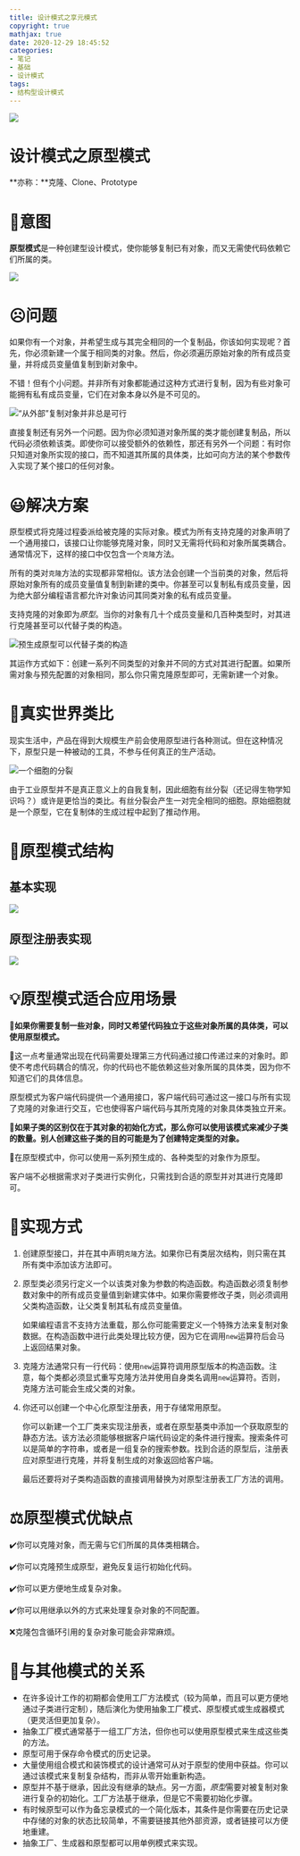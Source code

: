 ```yaml
---
title: 设计模式之享元模式
copyright: true
mathjax: true
date: 2020-12-29 18:45:52
categories:
- 笔记
- 基础
- 设计模式
tags:
- 结构型设计模式
---
```




![](https://gitee.com/junpzx/blog-img/raw/master//img/20201228140759.png)

<!--less-->

# 设计模式之原型模式

**亦称：**克隆、Clone、Prototype

# 💬意图

**原型模式**是一种创建型设计模式，使你能够复制已有对象，而又无需使代码依赖它们所属的类。

![](https://gitee.com/junpzx/blog-img/raw/master//img/20201228140759.png)



# ☹️问题

如果你有一个对象，并希望生成与其完全相同的一个复制品，你该如何实现呢？首先，你必须新建一个属于相同类的对象。然后，你必须遍历原始对象的所有成员变量，并将成员变量值复制到新对象中。

不错！但有个小问题。并非所有对象都能通过这种方式进行复制，因为有些对象可能拥有私有成员变量，它们在对象本身以外是不可见的。

![“从外部”复制对象并非总是可行](https://gitee.com/junpzx/blog-img/raw/master//img/20201228140859.png)

直接复制还有另外一个问题。因为你必须知道对象所属的类才能创建复制品，所以代码必须依赖该类。即使你可以接受额外的依赖性，那还有另外一个问题：有时你只知道对象所实现的接口，而不知道其所属的具体类，比如可向方法的某个参数传入实现了某个接口的任何对象。



# 😃解决方案

原型模式将克隆过程委派给被克隆的实际对象。模式为所有支持克隆的对象声明了一个通用接口，该接口让你能够克隆对象，同时又无需将代码和对象所属类耦合。通常情况下，这样的接口中仅包含一个`克隆`方法。

所有的类对`克隆`方法的实现都非常相似。该方法会创建一个当前类的对象，然后将原始对象所有的成员变量值复制到新建的类中。你甚至可以复制私有成员变量，因为绝大部分编程语言都允许对象访问其同类对象的私有成员变量。

支持克隆的对象即为*原型*。当你的对象有几十个成员变量和几百种类型时，对其进行克隆甚至可以代替子类的构造。

![预生成原型可以代替子类的构造](https://gitee.com/junpzx/blog-img/raw/master//img/20201228140937.png)

其运作方式如下：创建一系列不同类型的对象并不同的方式对其进行配置。如果所需对象与预先配置的对象相同，那么你只需克隆原型即可，无需新建一个对象。



# 📰真实世界类比

现实生活中，产品在得到大规模生产前会使用原型进行各种测试。但在这种情况下，原型只是一种被动的工具，不参与任何真正的生产活动。

![一个细胞的分裂](https://gitee.com/junpzx/blog-img/raw/master//img/20201228141009.png)

由于工业原型并不是真正意义上的自我复制，因此细胞有丝分裂（还记得生物学知识吗？）或许是更恰当的类比。有丝分裂会产生一对完全相同的细胞。原始细胞就是一个原型，它在复制体的生成过程中起到了推动作用。



# 🤔原型模式结构

## 基本实现

![](https://gitee.com/junpzx/blog-img/raw/master//img/20201228141125.png)

## 原型注册表实现

![](https://gitee.com/junpzx/blog-img/raw/master//img/20201228141221.png)



# 💡原型模式适合应用场景

🧨**如果你需要复制一些对象，同时又希望代码独立于这些对象所属的具体类，可以使用原型模式。**



🏮这一点考量通常出现在代码需要处理第三方代码通过接口传递过来的对象时。即使不考虑代码耦合的情况，你的代码也不能依赖这些对象所属的具体类，因为你不知道它们的具体信息。

原型模式为客户端代码提供一个通用接口，客户端代码可通过这一接口与所有实现了克隆的对象进行交互，它也使得客户端代码与其所克隆的对象具体类独立开来。



🧨**如果子类的区别仅在于其对象的初始化方式，那么你可以使用该模式来减少子类的数量。别人创建这些子类的目的可能是为了创建特定类型的对象。**



🏮在原型模式中，你可以使用一系列预生成的、各种类型的对象作为原型。

客户端不必根据需求对子类进行实例化，只需找到合适的原型并对其进行克隆即可。



# 📔实现方式

1. 创建原型接口，并在其中声明`克隆`方法。如果你已有类层次结构，则只需在其所有类中添加该方法即可。

2. 原型类必须另行定义一个以该类对象为参数的构造函数。构造函数必须复制参数对象中的所有成员变量值到新建实体中。如果你需要修改子类，则必须调用父类构造函数，让父类复制其私有成员变量值。

    如果编程语言不支持方法重载，那么你可能需要定义一个特殊方法来复制对象数据。在构造函数中进行此类处理比较方便，因为它在调用`new`运算符后会马上返回结果对象。

3. 克隆方法通常只有一行代码：使用`new`运算符调用原型版本的构造函数。注意，每个类都必须显式重写克隆方法并使用自身类名调用`new`运算符。否则，克隆方法可能会生成父类的对象。

4. 你还可以创建一个中心化原型注册表，用于存储常用原型。

    你可以新建一个工厂类来实现注册表，或者在原型基类中添加一个获取原型的静态方法。该方法必须能够根据客户端代码设定的条件进行搜索。搜索条件可以是简单的字符串，或者是一组复杂的搜索参数。找到合适的原型后，注册表应对原型进行克隆，并将复制生成的对象返回给客户端。

    最后还要将对子类构造函数的直接调用替换为对原型注册表工厂方法的调用。



# ⚖️原型模式优缺点

✔️你可以克隆对象，而无需与它们所属的具体类相耦合。

✔️你可以克隆预生成原型，避免反复运行初始化代码。

✔️你可以更方便地生成复杂对象。

✔️你可以用继承以外的方式来处理复杂对象的不同配置。

❌克隆包含循环引用的复杂对象可能会非常麻烦。



# 🔱与其他模式的关系

- 在许多设计工作的初期都会使用工厂方法模式（较为简单，而且可以更方便地通过子类进行定制），随后演化为使用抽象工厂模式、原型模式或生成器模式（更灵活但更加复杂）。
- 抽象工厂模式通常基于一组工厂方法，但你也可以使用原型模式来生成这些类的方法。
- 原型可用于保存命令模式的历史记录。
- 大量使用组合模式和装饰模式的设计通常可从对于原型的使用中获益。你可以通过该模式来复制复杂结构，而非从零开始重新构造。
- 原型并不基于继承，因此没有继承的缺点。另一方面，*原型*需要对被复制对象进行复杂的初始化。工厂方法基于继承，但是它不需要初始化步骤。
- 有时候原型可以作为备忘录模式的一个简化版本，其条件是你需要在历史记录中存储的对象的状态比较简单，不需要链接其他外部资源，或者链接可以方便地重建。
- 抽象工厂、生成器和原型都可以用单例模式来实现。